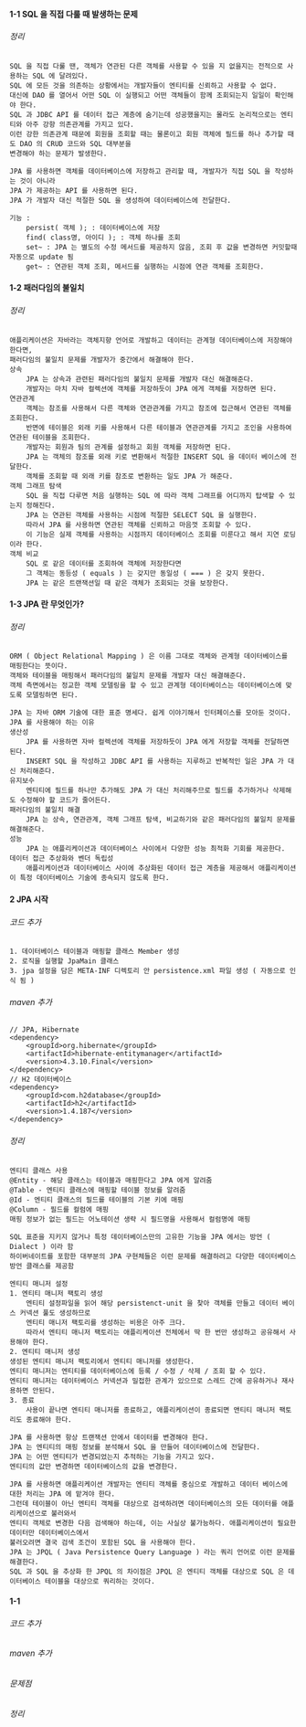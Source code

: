 #### 1-1 SQL 을 직접 다룰 때 발생하는 문제
###### 정리
    SQL 을 직접 다룰 땐, 객체가 연관된 다른 객체를 사용할 수 있을 지 없을지는 전적으로 사용하는 SQL 에 달려있다.
    SQL 에 모든 것을 의존하는 상황에서는 개발자들이 엔티티를 신뢰하고 사용할 수 없다.
    대신에 DAO 를 열어서 어떤 SQL 이 실행되고 어떤 객체들이 함께 조회되는지 일일이 확인해야 한다.
    SQL 과 JDBC API 를 데이터 접근 계층에 숨기는데 성공했을지는 몰라도 논리적으로는 엔티티와 아주 강항 의존관계를 가지고 있다.
    이런 강한 의존관계 때문에 회원을 조회할 때는 물론이고 회원 객체에 필드를 하나 추가할 때도 DAO 의 CRUD 코드와 SQL 대부분을
    변경해야 하는 문제가 발생한다.
    
    JPA 를 사용하면 객체를 데이터베이스에 저장하고 관리할 때, 개발자가 직접 SQL 을 작성하는 것이 아니라
    JPA 가 제공하는 API 를 사용하면 된다.
    JPA 가 개발자 대신 적절한 SQL 을 생성하여 데이터베이스에 전달한다.
    
    기능 :
        persist( 객체 ); : 데이터베이스에 저장
        find( class명, 아이디 ); : 객체 하나를 조회
        set~ : JPA 는 별도의 수정 메서드를 제공하지 않음, 조회 후 값을 변경하면 커밋할때 자동으로 update 됨
        get~ : 연관된 객체 조회, 메서드를 실행하는 시점에 연관 객체를 조회한다.

#### 1-2 패러다임의 불일치
###### 정리
    애플리케이션은 자바라는 객체지향 언어로 개발하고 데이터는 관계형 데이터베이스에 저장해야 한다면,
    패러다임의 불일치 문제를 개발자가 중간에서 해결해야 한다.
    상속
        JPA 는 상속과 관련된 패러다임의 불일치 문제를 개발자 대신 해결해준다.
        개발자는 마치 자바 컬렉션에 객체를 저장하듯이 JPA 에게 객체를 저장하면 된다.
    연관관계
        객체는 참조를 사용해서 다른 객체와 연관관계를 가지고 참조에 접근해서 연관된 객체를 조회한다.
        반면에 테이블은 외래 키를 사용해서 다른 테이블과 연관관계를 가지고 조인을 사용하여 연관된 테이블을 조회한다.
        개발자는 회원과 팀의 관계를 설정하고 회원 객체를 저장하면 된다.
        JPA 는 객체의 참조를 외래 키로 변환해서 적절한 INSERT SQL 을 데이터 베이스에 전달한다.
        객체를 조회할 때 외래 키를 참조로 변환하는 일도 JPA 가 해준다.
    객체 그래프 탐색
        SQL 을 직접 다루면 처음 실행하는 SQL 에 따라 객체 그래프를 어디까지 탑색할 수 있는지 정해진다.
        JPA 는 연관된 객체를 사용하는 시점에 적절한 SELECT SQL 을 실행한다.
        따라서 JPA 를 사용하면 연관된 객체를 신뢰하고 마음껏 조회할 수 있다.
        이 기능은 실제 객체를 사용하는 시점까지 데이터베이스 조회를 미룬다고 해서 지연 로딩이라 한다.
    객체 비교
        SQL 로 같은 데이터를 조회하여 객체에 저장한다면
        그 객체는 동등성 ( equals ) 는 갖지만 동일성 ( === ) 은 갖지 못한다.
        JPA 는 같은 트랜잭션일 때 같은 객체가 조회되는 것을 보장한다.

#### 1-3 JPA 란 무엇인가?
###### 정리
    ORM ( Object Relational Mapping ) 은 이름 그대로 객체와 관계형 데이터베이스를 매핑한다는 뜻이다.
    객체와 테이블을 매핑해서 패러다임의 불일치 문제를 개발자 대신 해결해준다.
    객체 측면에서는 정교한 객체 모델링을 할 수 있고 관계형 데이터베이스는 데이터베이스에 맞도록 모델링하면 된다.
    
    JPA 는 자바 ORM 기술에 대한 표준 명세다. 쉽게 이야기해서 인터페이스를 모아둔 것이다.
    JPA 를 사용해야 하는 이유
    생산성
        JPA 를 사용하면 자바 컬렉션에 객체를 저장하듯이 JPA 에게 저장할 객체를 전달하면 된다.
        INSERT SQL 을 작성하고 JDBC API 를 사용하는 지루하고 반복적인 일은 JPA 가 대신 처리해준다.
    유지보수
        엔티티에 필드를 하나만 추가해도 JPA 가 대신 처리해주므로 필드를 추가하거나 삭제해도 수정해야 할 코드가 줄어든다.
    패러다임의 불일치 해결
        JPA 는 상속, 연관관계, 객체 그래프 탐색, 비교하기와 같은 패러다임의 불일치 문제를 해결해준다.
    성능
        JPA 는 애플리케이션과 데이터베이스 사이에서 다양한 성능 최적화 기회를 제공한다.
    데이터 접근 추상화와 벤더 독립성
        애플리케이션과 데이터베이스 사이에 추상화된 데이터 접근 계층을 제공해서 애플리케이션이 특정 데이터베이스 기술에 종속되지 않도록 한다. 
        
#### 2 JPA 시작
###### 코드 추가
    1. 데이터베이스 테이블과 매핑할 클래스 Member 생성
    2. 로직을 실행할 JpaMain 클래스
    3. jpa 설정을 담은 META-INF 디렉토리 안 persistence.xml 파일 생성 ( 자동으로 인식 됨 )
###### maven 추가
    // JPA, Hibernate
    <dependency>
        <groupId>org.hibernate</groupId>
        <artifactId>hibernate-entitymanager</artifactId>
        <version>4.3.10.Final</version>
    </dependency>
    // H2 데이터베이스
    <dependency>
        <groupId>com.h2database</groupId>
        <artifactId>h2</artifactId>
        <version>1.4.187</version>
    </dependency>
###### 정리
    엔티티 클래스 사용
    @Entity - 해당 클래스는 테이블과 매핑한다고 JPA 에게 알려줌
    @Table - 엔티티 클래스에 매핑할 테이블 정보를 알려줌
    @Id - 엔티티 클래스의 필드를 테이블의 기본 키에 매핑
    @Column - 필드를 컬럼에 매핑
    매핑 정보가 없는 필드는 어노테이션 생략 시 필드명을 사용해서 컬럼명에 매핑
    
    SQL 표준을 지키지 않거나 특정 데이터베이스만의 고유한 기능을 JPA 에서는 방언 ( Dialect ) 이라 함
    하이버네이트를 포함한 대부분의 JPA 구현체들은 이런 문제를 해결하려고 다양한 데이터베이스 방언 클래스를 제공함
    
    엔티티 매니저 설정
    1. 엔티티 매니저 팩토리 생성
        엔티티 설정파일을 읽어 해당 persistenct-unit 을 찾아 객체를 만들고 데이터 베이스 커넥션 풀도 생성하므로
        엔티티 매니저 팩토리를 생성하는 비용은 아주 크다.
        따라서 엔티티 매니저 팩토리는 애플리케이션 전체에서 딱 한 번만 생성하고 공유해서 사용해야 한다.
    2. 엔티티 매니저 생성
    생성된 엔티티 매니저 팩토리에서 엔티티 매니저를 생성한다.
    엔티티 매니저는 엔티티를 데이터베이스에 등록 / 수정 / 삭제 / 조회 할 수 있다.
    엔티티 매니저는 데이터베이스 커넥션과 밀접한 관계가 있으므로 스레드 간에 공유하거나 재사용하면 안된다.
    3. 종료
        사용이 끝나면 엔티티 매니저를 종료하고, 애플리케이션이 종료되면 앤티티 매니저 팩토리도 종료해야 한다.
    
    JPA 를 사용하면 항상 트랜잭션 안에서 데이터를 변경해야 한다.
    JPA 는 엔티티의 매핑 정보를 분석해서 SQL 을 만들어 데이터베이스에 전달한다.
    JPA 는 어떤 엔티티가 변경되었는지 추적하는 기능을 가지고 있다.
    엔티티의 값만 변경하면 데이터베이스의 값을 변경한다.
    
    JPA 를 사용하면 애플리케이션 개발자는 엔티티 객체를 중심으로 개발하고 데이터 베이스에 대한 처리는 JPA 에 맡겨야 한다.
    그런데 테이블이 아닌 엔티티 객체를 대상으로 검색하려면 데이터베이스의 모든 데이터를 애플리케이션으로 불러와서
    엔티티 객체로 변경한 다음 검색해야 하는데, 이는 사실상 불가능하다. 애플리케이션이 필요한 데이터만 데이터베이스에서
    불러오려면 결국 검색 조건이 포함된 SQL 을 사용해야 한다.
    JPA 는 JPQL ( Java Persistence Query Language ) 라는 쿼리 언어로 이런 문제를 해결한다.
    SQL 과 SQL 을 추상화 한 JPQL 의 차이점은 JPQL 은 엔티티 객체를 대상으로 SQL 은 데이터베이스 테이블을 대상으로 쿼리하는 것이다.
    
#### 1-1
###### 코드 추가
###### maven 추가
###### 문제점
###### 정리